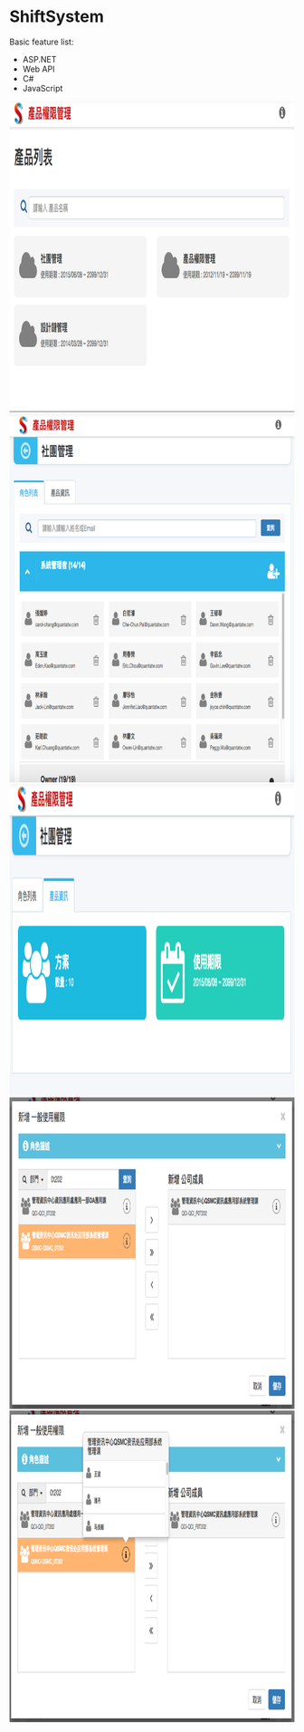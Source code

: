 # ShiftSystem

Basic feature list:

 * ASP.NET
 * Web API
 * C#
 * JavaScript

<img src="1_產品列表.png" height="550" width="900">
<img src="2_角色列表.png" height="650" width="900">
<img src="3_產品詳細資訊.png" height="550" width="900">
<img src="4_新增成員.png" height="550" width="900">
<img src="5_部門成員查詢.png" height="550" width="900">
